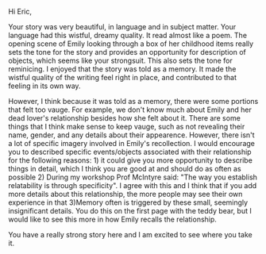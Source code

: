 Hi Eric,

Your story was very beautiful, in language and in subject matter. Your language had this wistful, dreamy quality. It read almost like a poem. The opening scene of Emily looking through a box of her childhood items really sets the tone for the story and provides an opportunity for description of objects, which seems like your strongsuit. This also sets the tone for reminicing. I enjoyed that the story was told as a memory. It made the wistful quality of the writing feel right in place, and contributed to that feeling in its own way.

However, I think because it was told as a memory, there were some portions that felt too vauge. For example, we don't know much about Emily and her dead lover's relationship besides how she felt about it. There are some things that I think make sense to keep vauge, such as not revealing their name, gender, and any details about their appearence. However, there isn't a lot of specific imagery involved in Emily's recollection. I would encourage you to described specific events/objects associated with their relationship for the following reasons: 1) it could give you more opportunity to describe things in detail, which I think you are good at and should do as often as possible 2) During my workshop Prof McIntyre said: "The way you establish relatability is through specificity". I agree with this and I think that if you add more details about this relationship, the more people may see their own experience in that 3)Memory often is triggered by these small, seemingly insignificant details. You do this on the first page with the teddy bear, but I would like to see this more in how Emily recalls the relationship.

You have a really strong story here and I am excited to see where you take it.